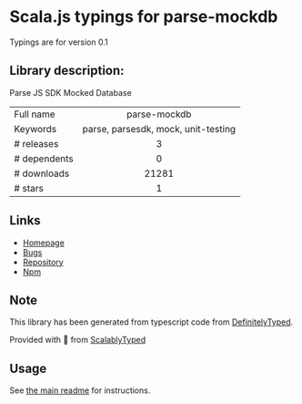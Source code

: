 
# Scala.js typings for parse-mockdb

Typings are for version 0.1

## Library description:
Parse JS SDK Mocked Database

|                    |                 |
| ------------------ | :-------------: |
| Full name          | parse-mockdb |
| Keywords           | parse, parsesdk, mock, unit-testing |
| # releases         | 3 |
| # dependents       | 0 |
| # downloads        | 21281 |
| # stars            | 1 |

## Links
- [Homepage](https://github.com/HustleInc/parse-mockdb)
- [Bugs](https://github.com/HustleInc/parse-mockdb/issues)
- [Repository](https://github.com/HustleInc/parse-mockdb)
- [Npm](https://www.npmjs.com/package/parse-mockdb)
    


## Note
This library has been generated from typescript code from [DefinitelyTyped](https://definitelytyped.org).

Provided with :purple_heart: from [ScalablyTyped](https://github.com/oyvindberg/ScalablyTyped)

## Usage
See [the main readme](../../readme.md) for instructions.


